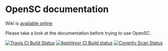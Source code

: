 # OpenSC documentation

Wiki is [available online](https://github.com/OpenSC/OpenSC/wiki)

Please take a look at the documentation before trying to use OpenSC.

[![Travis CI Build Status](https://travis-ci.org/OpenSC/OpenSC.svg)](https://travis-ci.org/OpenSC/OpenSC) [![AppVeyor CI Build status](https://ci.appveyor.com/api/projects/status/chjpgexae9lyrv1k/branch/master?svg=true)](https://ci.appveyor.com/project/Masrepus/opensc-fraunhofersc/branch/master) [![Coverity Scan Status](https://scan.coverity.com/projects/4026/badge.svg)](https://scan.coverity.com/projects/4026)
